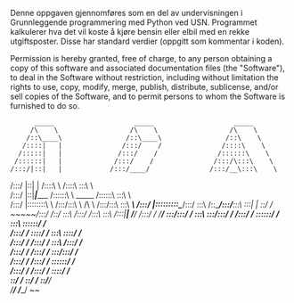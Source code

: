 Denne oppgaven gjennomføres som en del av undervisningen i Grunnleggende programmering med Python ved USN.
Programmet kalkulerer hva det vil koste å kjøre bensin eller elbil med en rekke utgiftsposter.
Disse har standard verdier (oppgitt som kommentar i koden). 


Permission is hereby granted, free of charge, to any person obtaining
a copy of this software and associated documentation files (the
"Software"), to deal in the Software without restriction, including
without limitation the rights to use, copy, modify, merge, publish,
distribute, sublicense, and/or sell copies of the Software, and to
permit persons to whom the Software is furnished to do so.

          _____                    _____                    _____          
         /\    \                  /\    \                  /\    \         
        /::\____\                /::\____\                /::\    \        
       /::::|   |               /:::/    /               /::::\    \       
      /:::::|   |              /:::/    /               /::::::\    \      
     /::::::|   |             /:::/    /               /:::/\:::\    \     
    /:::/|::|   |            /:::/____/               /:::/__\:::\    \    
   /:::/ |::|   |           /::::\    \              /::::\   \:::\    \   
  /:::/  |::|___|______    /::::::\    \   _____    /::::::\   \:::\    \  
 /:::/   |::::::::\    \  /:::/\:::\    \ /\    \  /:::/\:::\   \:::\ ___\ 
/:::/    |:::::::::\____\/:::/  \:::\    /::\____\/:::/__\:::\   \:::|    |
\::/    / ~~~~~/:::/    /\::/    \:::\  /:::/    /\:::\   \:::\  /:::|____|
 \/____/      /:::/    /  \/____/ \:::\/:::/    /  \:::\   \:::\/:::/    / 
             /:::/    /            \::::::/    /    \:::\   \::::::/    /  
            /:::/    /              \::::/    /      \:::\   \::::/    /   
           /:::/    /               /:::/    /        \:::\  /:::/    /    
          /:::/    /               /:::/    /          \:::\/:::/    /     
         /:::/    /               /:::/    /            \::::::/    /      
        /:::/    /               /:::/    /              \::::/    /       
        \::/    /                \::/    /                \::/____/        
         \/____/                  \/____/                  ~~              
